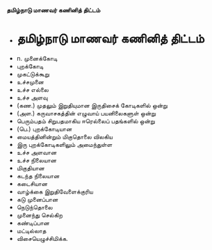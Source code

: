 **தமிழ்நாடு மாணவர் கணினித் திட்டம்**
- # தமிழ்நாடு மாணவர் கணினித் திட்டம்
- n. முனைக்கோடி
- புறக்கோடி
- முகட்டுக்கூறு
- உச்சமுனை
- உச்ச எல்லை
- உச்ச அளவு
- (கண.) முதலும் இறுதியுமான இருதிசைக் கோடிகளில் ஒன்று
- (அள.) கருவாசகத்தின் எழுவாய் பயனிலைகளுள் ஒன்று
- பெரும்பதம் சிறுபதமாகிய ஈரெல்லைப்  பதங்களில் ஒன்று
- (பெ.) புறக்கோடியான
- மையத்தினின்றும் மிகுதொலை விலகிய
- இரு புறக்கோடிகளிலும் அமைந்துள்ள
- உச்ச அளவான
- உச்ச நிலையான
- மிகுதியான
- கடந்த நிலையான
- கடைசியான
- வாழ்க்கை இறுதிவேளைக்குரிய
- கடு முனைப்பான
- நெடுந்தொலை
- முனைந்து செல்கிற
- கண்டிப்பான
- மட்டில்லாத
- விசையெழுச்சிமிக்க.

